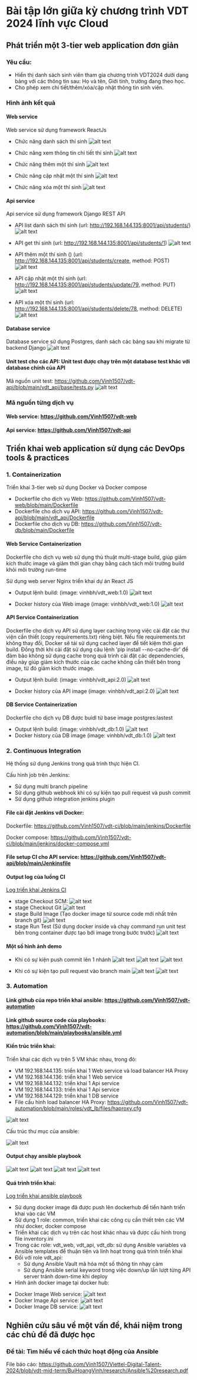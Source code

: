 # Bài tập lớn giữa kỳ chương trình VDT 2024 lĩnh vực Cloud

## Phát triển một 3-tier web application đơn giản

### Yêu cầu:

- Hiển thị danh sách sinh viên tham gia chương trình VDT2024 dưới dạng bảng với các thông tin sau: Họ và tên, Giới tính, trường đang theo học. 
- Cho phép xem chi tiết/thêm/xóa/cập nhật thông tin sinh viên.

### Hình ảnh kết quả 

#### Web service
Web service sử dụng framework ReactJs
- Chức năng danh sách thí sinh
![alt text](./images/website/web_student_list.png)

- Chức năng xem thông tin chi tiết thí sinh
![alt text](./images/website/web_detail_student.png)

- Chức năng thêm một thí sinh
![alt text](./images/website/web_add_student.png)

- Chức năng cập nhật một thí sinh
![alt text](./images/website/web_update_student.png)

- Chức năng xóa một thí sinh
![alt text](./images/website/web_remove_student.png)

#### Api service
Api service sử dụng framework Django REST API
- API list danh sách thí sinh (url: http://192.168.144.135:8001/api/students/)
![alt text](./images/website/api_student_list.png)

- API get thí sinh (url: http://192.168.144.135:8001/api/students/1)
![alt text](./images/website/api_get_student.png)

- API thêm một thí sinh () (url: http://192.168.144.135:8001/api/students/create, method: POST)
![alt text](./images/website/api_add_student.png)

- API cập nhật một thí sinh (url: http://192.168.144.135:8001/api/students/update/79, method: PUT)
![alt text](./images/website/api_update_student.png)

- API xóa một thí sinh (url: http://192.168.144.135:8001/api/students/delete/78, method: DELETE)
![alt text](./images/website/api_remove_student.png)

#### Database service
Database service sử dụng Postgres, danh sách các bảng sau khi migrate từ backend Django
![alt text](./images/website/db_table_list.png)

#### Unit test cho các API: Unit test được chạy trên một database test khác với database chính của API

Mã nguồn unit test: https://github.com/Vinh1507/vdt-api/blob/main/vdt_api/base/tests.py
![alt text](./images/website/api_unit_test_result.png)

### Mã nguồn từng dịch vụ

#### Web service: https://github.com/Vinh1507/vdt-web
#### Api service: https://github.com/Vinh1507/vdt-api


## Triển khai web application sử dụng các DevOps tools & practices

### 1. Containerization
Triển khai 3-tier web sử dụng Docker và Docker compose
- Dockerfile cho dịch vụ Web: https://github.com/Vinh1507/vdt-web/blob/main/Dockerfile
- Dockerfile cho dịch vụ API: https://github.com/Vinh1507/vdt-api/blob/main/vdt_api/Dockerfile
- Dockerfile cho dịch vụ DB: https://github.com/Vinh1507/vdt-db/blob/main/Dockerfile

#### Web Service Containerization
Dockerfile cho dịch vụ web sử dụng thủ thuật multi-stage build, giúp giảm kích thước image và giảm thời gian chạy bằng cách tách môi trường build khỏi môi trường run-time

Sử dụng web server Nginx triển khai dự án React JS

- Output lệnh build: (image: vinhbh/vdt_web:1.0)
![alt text](./images/containerization/web_build_dockerfile.png)

- Docker history của Web image (image: vinhbh/vdt_web:1.0)
![alt text](./images/containerization/web_image_history.png)

#### API Service Containerization
Dockerfile cho dịch vụ API sử dụng layer caching trong việc cài đặt các thư viện cần thiết (copy requirements.txt) riêng biệt. Nếu file requirements.txt không thay đổi, Docker sẽ tái sử dụng cached layer để tiết kiệm thời gian build. Đồng thời khi cài đặt sử dụng câu lệnh 'pip install --no-cache-dir' để đảm bảo không sử dụng cache trong quá trình cài đặt các dependencies, điều này giúp giảm kích thước của các cache không cần thiết bên trong image, từ đó giảm kích thước image.

- Output lệnh build: (image: vinhbh/vdt_api:2.0)
![alt text](./images/containerization/api_build_dockerfile.png)

- Docker history của API image (image: vinhbh/vdt_api:2.0)
![alt text](./images/containerization/api_image_history.png)

#### DB Service Containerization
Dockerfile cho dịch vụ DB được buidl từ base image postgres:lastest
- Output lệnh build: (image: vinhbh/vdt_db:1.0)
![alt text](./images/containerization/db_build_dockerfile.png)
- Docker history của DB image (image: vinhbh/vdt_db:1.0)
![alt text](./images/containerization/db_image_history.png)

### 2. Continuous Integration
Hệ thống sử dụng Jenkins trong quá trình thực hiện CI.

Cấu hình job trên Jenkins: 
- Sử dụng multi branch pipeline
- Sử dụng github webhook khi có sự kiện tạo pull request và push commit
- Sử dụng github integration jenkins plugin

#### File cài đặt Jenkins với Docker: 
Dockerfile: https://github.com/Vinh1507/vdt-ci/blob/main/jenkins/Dockerfile

Docker compose: https://github.com/Vinh1507/vdt-ci/blob/main/jenkins/docker-compose.yml
#### File setup CI cho API service: https://github.com/Vinh1507/vdt-api/blob/main/Jenkinsfile

#### Output log của luồng CI
[Log triển khai Jenkins CI](https://github.com/Vinh1507/Viettel-Digital-Talent-2024/blob/vdt-mid-term/BuiHoangVinh/logs/jenkins-pipeline-log.txt)
- stage Checkout SCM:
![alt text](./images/ci/ci_checkout_scm.png)
- stage Checkout Git
![alt text](./images/ci/ci_clone_code.png)
- stage Build Image (Tạo docker image từ source code mới nhất trên branch git)
![alt text](./images/ci/ci_build_image.png)
- stage Run Test (Sử dụng docker inside và chạy command run unit test bên trong container được tạo bới image trong bước trước)
![alt text](./images/ci/ci_run_test.png)

#### Một số hình ảnh demo
- Khi có sự kiện push commit lên 1 nhánh
![alt text](./images/ci/ci_push_webhook.png)
![alt text](./images/ci/ci_push_job.png)
![alt text](./images/ci/ci_push_pipeline.png)

- Khi có sự kiện tạo pull request vào branch main
![alt text](./images/ci/ci_pr_webhook.png)
![alt text](./images/ci/ci_pr_pipeline.png) 

### 3. Automation

#### Link github của repo triển khai ansible: https://github.com/Vinh1507/vdt-automation
#### Link github source code của playbooks: https://github.com/Vinh1507/vdt-automation/blob/main/playbooks/ansible.yml

#### Kiến trúc triển khai:

Triển khai các dịch vụ trên 5 VM khác nhau, trong đó:
- VM 192.168.144.135: triển khai 1 Web service và load balancer HA Proxy
- VM 192.168.144.136: triển khai 1 Web service
- VM 192.168.144.132: triển khai 1 Api service
- VM 192.168.144.133: triển khai 1 Api service
- VM 192.168.144.129: triển khai 1 DB service
- File cấu hình load balancer HA Proxy: https://github.com/Vinh1507/vdt-automation/blob/main/roles/vdt_lb/files/haproxy.cfg

![alt text](./images/automation/deploy_architecture.png)

Cấu trúc thư mục của ansible:

![alt text](./images/automation/cd_ansible_tree.png)

#### Output chạy ansible playbook
![alt text](./images/automation/ansible1.png)
![alt text](./images/automation/ansible2.png)
![alt text](./images/automation/ansible3.png)
![alt text](./images/automation/ansible4.png)

#### Quá trình triển khai:
[Log triển khai ansible playbook](https://github.com/Vinh1507/Viettel-Digital-Talent-2024/blob/vdt-mid-term/BuiHoangVinh/logs/ansible-log.txt)

- Sử dụng docker image đã được push lên dockerhub để tiển hành triển khai vào các VM
- Sử dụng 1 role: common, triển khai các công cụ cần thiết trên các VM như docker, docker compose
- Triển khai các dịch vụ trên các host khác nhau và được cấu hình trong file inventory.ini
- Trong các role: vdt_web, vdt_api, vdt_db: sử dụng Ansible variables và Ansible templates để thuận tiện và linh hoạt trong quá trình triển khai
- Đối với role vdt_api:
    + Sử dụng Ansible Vault mã hóa một số thông tin nhạy cảm
    + Sử dụng Ansible serial keyword trong việc down/up lần lượt từng API server tránh down-time khi deploy
- Hình ảnh docker image tại docker hub:
+ Docker Image Web service:
![alt text](./images/automation/docker_image_web.png)
+ Docker Image Api service:
![alt text](./images/automation/docker_image_api.png)
+ Docker Image DB service:
![alt text](./images/automation/docker_image_db.png)



## Nghiên cứu sâu về một vấn đề, khái niệm trong các chủ đề đã được học 
### Đề tài: Tìm hiểu về cách thức hoạt động của Ansible

File báo cáo: https://github.com/Vinh1507/Viettel-Digital-Talent-2024/blob/vdt-mid-term/BuiHoangVinh/research/Ansible%20research.pdf 